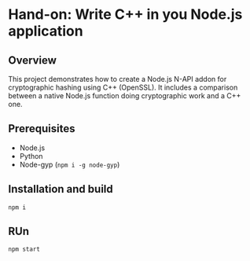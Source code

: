 # Hand-on: Write C++ in you Node.js application

## Overview

This project demonstrates how to create a Node.js N-API addon for cryptographic hashing using
C++ (OpenSSL). It includes a comparison between a native Node.js function doing cryptographic
work and a C++ one.

## Prerequisites

* Node.js 
* Python 
* Node-gyp (`npm i -g node-gyp`)

## Installation and build

```shell
npm i
```

## RUn

```shell
npm start
```
